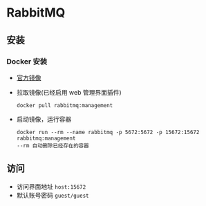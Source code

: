 # RabbitMQ

## 安装

### Docker 安装

- [官方镜像](https://registry.hub.docker.com/_/rabbitmq/?tab=description)

- 拉取镜像(已经启用 web 管理界面插件)

  ```shell
  docker pull rabbitmq:management
  ```
  
- 启动镜像，运行容器

  ```shell
  docker run --rm --name rabbitmq -p 5672:5672 -p 15672:15672 rabbitmq:management
  --rm 自动删除已经存在的容器
  ```

## 访问

- 访问界面地址 `host:15672` 
- 默认账号密码  `guest/guest` 

